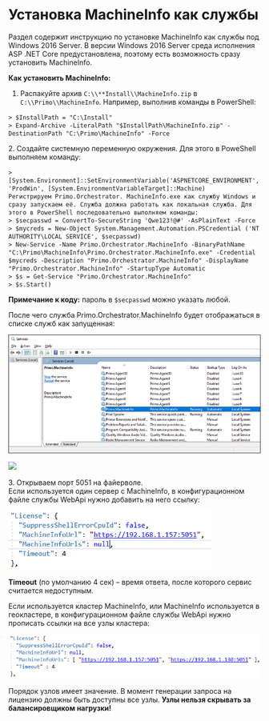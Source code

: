 # Установка MachineInfo как службы 
Раздел содержит инструкцию по установке MachineInfo как службы под Windows 2016 Server. В версии Windows 2016 Server среда исполнения ASP .NET Core предустановлена, поэтому есть возможность сразу установить MachineInfo. 

**Как установить MachineInfo:**

1. Распакуйте архив `C:\\**Install\\MachineInfo.zip` в `C:\\Primo\\MachineInfo`. Например, выполнив команды в PowerShell:
```
> $InstallPath = "C:\Install"
> Expand-Archive -LiteralPath "$InstallPath\MachineInfo.zip" -DestinationPath "C:\Primo\MachineInfo" -Force
```

2\. Создайте системную переменную окружения. Для этого в PoweShell выполняем команду:
```
> [System.Environment]::SetEnvironmentVariable('ASPNETCORE_ENVIRONMENT', 'ProdWin', [System.EnvironmentVariableTarget]::Machine)
Регистрируем Primo.Orchestrator. MachineInfo.exe как службу Windows и сразу запускаем её. Служба должна работать как локальная служба. Для этого в PowerShell последовательно выполняем команды:
> $secpasswd = ConvertTo-SecureString 'Qwe123!@#' -AsPlainText -Force 
> $mycreds = New-Object System.Management.Automation.PSCredential ('NT AUTHORITY\LOCAL SERVICE', $secpasswd)  
> New-Service -Name Primo.Orchestrator.MachineInfo -BinaryPathName "C:\Primo\MachineInfo\Primo.Orchestrator.MachineInfo.exe" -Credential $mycreds -Description "Primo.Orchestrator.MachineInfo" -DisplayName "Primo.Orchestrator.MachineInfo" -StartupType Automatic 
> $s = Get-Service "Primo.Orchestrator.MachineInfo"
> $s.Start()
```
**Примечание к коду:** пароль в `$secpasswd` можно указать любой.

После чего служба Primo.Orchestrator.MachineInfo будет отображаться в списке служб как запущенная:


![](<../../../.gitbook/assets/install-machineinfo-1.png>)

![](<../../../.gitbook/assets/nstall-machineinfo-2.png>)

3\. Открываем порт 5051 на файерволе.\
Если используется один сервер с MachineInfo, в конфигурационном файле службы WebApi нужно добавить на него ссылку:

![](<../../../.gitbook/assets/install-machineinfo-3.png>)

**Timeout** (по умолчанию 4 сек) – время ответа, после которого сервис считается недоступным.

Если используется кластер MachineInfo, или MachineInfo используется в геокластере, в конфигурационном файле службы WebApi нужно прописать ссылки на все узлы кластера:

![](<../../../.gitbook/assets/install-machineinfo-4.png>)

Порядок узлов имеет значение. В момент генерации запроса на лицензию должны быть доступны все узлы. **Узлы нельзя скрывать за балансировщиком нагрузки!**
